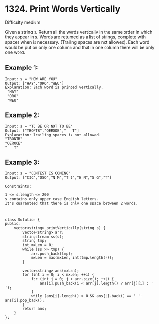 # 1324. Print Words Vertically
Difficulty medium

Given a string s. Return all the words vertically in the same order in which they appear in s.
Words are returned as a list of strings, complete with spaces when is necessary. (Trailing spaces are not allowed).
Each word would be put on only one column and that in one column there will be only one word.


## Example 1:
```
Input: s = "HOW ARE YOU"
Output: ["HAY","ORO","WEU"]
Explanation: Each word is printed vertically. 
 "HAY"
 "ORO"
 "WEU"
```


## Example 2:
```
Input: s = "TO BE OR NOT TO BE"
Output: ["TBONTB","OEROOE","   T"]
Explanation: Trailing spaces is not allowed. 
"TBONTB"
"OEROOE"
"   T"
```


## Example 3:
```
Input: s = "CONTEST IS COMING"
Output: ["CIC","OSO","N M","T I","E N","S G","T"]
```


```
Constraints:

1 <= s.length <= 200
s contains only upper case English letters.
It's guaranteed that there is only one space between 2 words.
```


#
```
class Solution {
public:
    vector<string> printVertically(string s) {
        vector<string> arr;
        stringstream ss(s);
        string tmp;
        int mxLen = 0;
        while (ss >> tmp) {
            arr.push_back(tmp);
            mxLen = max(mxLen, int(tmp.length()));
        }

        vector<string> ans(mxLen);
        for (int i = 0; i < mxLen; ++i) {
            for (int j = 0; j < arr.size(); ++j) {
                ans[i].push_back(i < arr[j].length() ? arr[j][i] : ' ');
            }
            while (ans[i].length() > 0 && ans[i].back() == ' ') ans[i].pop_back();
        }
        return ans;
    }
};
```
